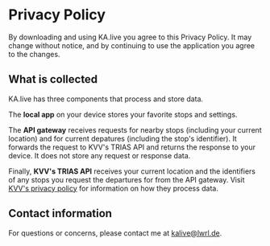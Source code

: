 # Privacy Policy

By downloading and using KA.live you agree to this Privacy Policy. It may change without notice, and by continuing to use the application you agree to the changes.

## What is collected

KA.live has three components that process and store data.

The **local app** on your device stores your favorite stops and settings.

The **API gateway** receives requests for nearby stops (including your current location) and for current depatures (including the stop's identifier).
It forwards the request to KVV's TRIAS API and returns the response to your device.
It does not store any request or response data.

Finally, **KVV's TRIAS API** receives your current location and the identifiers of any stops you request the departures for from the API gateway.
Visit [KVV's privacy policy](https://www.kvv.de/unternehmen/rechtliche-hinweise/datenschutzbestimmungen.html) for information on how they process data.

## Contact information

For questions or concerns, please contact me at <kalive@lwrl.de>.
